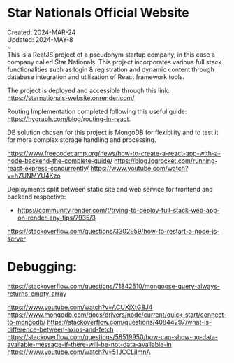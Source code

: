 # Star Nationals Official Website
Created: 2024-MAR-24\
Updated: 2024-MAY-8\
~\
This is a ReatJS project of a pseudonym startup company, in this case a company called Star Nationals.
This project incorporates various full stack functionalities such as login & registration and dynamic
 content through database integration and utilization of React framework tools.

The project is deployed and accessible through this link: https://starnationals-website.onrender.com/

Routing Implementation completed following this useful guide: https://hygraph.com/blog/routing-in-react.

DB solution chosen for this project is MongoDB for flexibility and to test it for more complex storage handling and processing.

https://www.freecodecamp.org/news/how-to-create-a-react-app-with-a-node-backend-the-complete-guide/
https://blog.logrocket.com/running-react-express-concurrently/
https://www.youtube.com/watch?v=hZUNMYU4Kzo

Deployments split between static site and web service for frontend and backend respective:
- https://community.render.com/t/trying-to-deploy-full-stack-web-app-on-render-any-tips/7935/3

https://stackoverflow.com/questions/3302959/how-to-restart-a-node-js-server
# Debugging:
https://stackoverflow.com/questions/71842510/mongoose-query-always-returns-empty-array

https://www.youtube.com/watch?v=ACUXjXtG8J4
https://www.mongodb.com/docs/drivers/node/current/quick-start/connect-to-mongodb/
https://stackoverflow.com/questions/40844297/what-is-difference-between-axios-and-fetch
https://stackoverflow.com/questions/58519950/how-can-show-no-data-available-message-if-there-will-be-not-data-available-in
https://www.youtube.com/watch?v=51JCCLjImnA